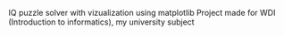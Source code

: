 IQ puzzle solver with vizualization using matplotlib
Project made for WDI (Introduction to informatics), my university subject
